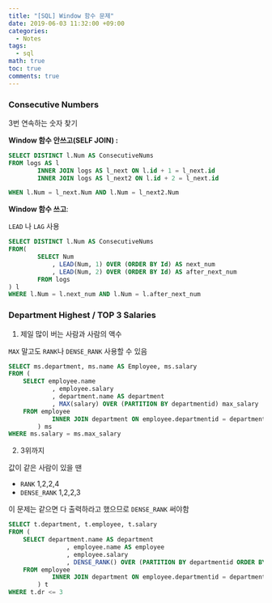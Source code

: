 ```yaml
---
title: "[SQL] Window 함수 문제"
date: 2019-06-03 11:32:00 +09:00
categories:
  - Notes
tags:
  - sql
math: true
toc: true
comments: true
---
```


### Consecutive Numbers

3번 연속하는 숫자 찾기

**Window 함수 안쓰고(SELF JOIN) :**

```sql
SELECT DISTINCT l.Num AS ConsecutiveNums
FROM logs AS l
		INNER JOIN logs AS l_next ON l.id + 1 = l_next.id
		INNER JOIN logs AS l_next2 ON l.id + 2 = l_next.id

WHEN l.Num = l_next.Num AND l.Num = l_next2.Num
```

**Window 함수 쓰고**:

`LEAD` 나 `LAG` 사용

```sql
SELECT DISTINCT l.Num AS ConsecutiveNums
FROM(
		SELECT Num
			, LEAD(Num, 1) OVER (ORDER BY Id) AS next_num
			, LEAD(Num, 2) OVER (ORDER BY Id) AS after_next_num
		FROM logs
) l
WHERE l.Num = l.next_num AND l.Num = l.after_next_num
```

### Department Highest / TOP 3 Salaries

1. 제일 많이 버는 사람과 사람의 액수

`MAX` 말고도 `RANK`나 `DENSE_RANK` 사용할 수 있음

```sql
SELECT ms.department, ms.name AS Employee, ms.salary
FROM (
	SELECT employee.name
			, employee.salary
			, department.name AS department
			, MAX(salary) OVER (PARTITION BY departmentid) max_salary
	FROM employee
			INNER JOIN department ON employee.departmentid = department.id
		) ms
WHERE ms.salary = ms.max_salary
```

2. 3위까지

값이 같은 사람이 있을 땐

- `RANK` 1,2,2,4
- `DENSE_RANK` 1,2,2,3

이 문제는 같으면 다 출력하라고 했으므로 `DENSE_RANK` 써야함

```sql
SELECT t.department, t.employee, t.salary
FROM ( 
	SELECT department.name AS department
				, employee.name AS employee
				, employee.salary
				, DENSE_RANK() OVER (PARTITION BY departmentid ORDER BY salary DESC) AS dr
	FROM employee
			INNER JOIN department ON employee.departmentid = department.id
		) t
WHERE t.dr <= 3
```

